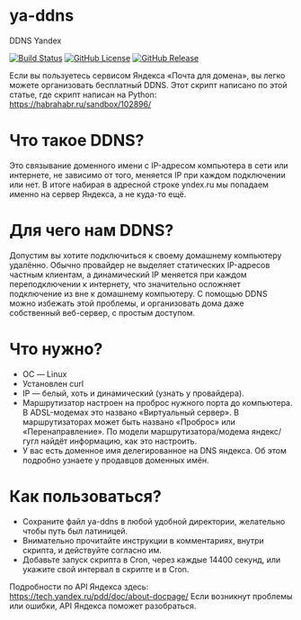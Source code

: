 # ya-ddns
DDNS Yandex

[![Build Status](https://travis-ci.org/nixscript/ya-ddns.svg?branch=master)](https://travis-ci.org/nixscript/ya-ddns)
[![GitHub License](https://img.shields.io/github/license/nixscript/ya-ddns.svg)](https://github.com/nixscript/ya-ddns/blob/master/LICENSE.md)
[![GitHub Release](https://img.shields.io/github/release/nixscript/ya-ddns.svg)](https://github.com/nixscript/ya-ddns/releases)

Если вы пользуетесь сервисом Яндекса «Почта для домена», вы легко можете организовать бесплатный DDNS.
Этот скрипт написано по этой статье, где скрипт написан на Python: https://habrahabr.ru/sandbox/102896/

# Что такое DDNS?
Это связывание доменного имени с IP-адресом компьютера в сети или интернете, не зависимо от того, меняется IP при каждом подключении или нет. В итоге набирая в адресной строке yndex.ru мы попадаем именно на сервер Яндекса, а не куда-то ещё.

# Для чего нам DDNS?
Допустим вы хотите подключиться к своему домашнему компьютеру удалённо. Обычно провайдер не выделяет статических IP-адресов частным клиентам, а динамический IP меняется при каждом переподключении к интернету, что значительно осложняет подключение из вне к домашнему компьютеру. С помощью DDNS можно избежать этой проблемы, и организовать дома даже собственный веб-сервер, с простым доступом.

# Что нужно?
- ОС — Linux
- Установлен curl
- IP — белый, хоть и динамический (узнать у провайдера).
- Маршрутизатор настроен на проброс нужного порта до компьютера. В ADSL-модемах это названо «Виртуальный сервер». В маршрутизаторах может быть названо «Проброс» или «Перенаправление». По модели маршрутизатора/модема яндекс/гугл найдёт информацию, как это настроить.
- У вас есть доменное имя делегированное на DNS яндекса. Об этом подробно узнаете у продавцов доменных имён.

# Как пользоваться?
- Сохраните файл ya-ddns в любой удобной директории, желательно чтобы путь был латиницей.
- Внимательно прочитайте инструкции в комментариях, внутри скрипта, и действуйте согласно им.
- Добавьте запуск скрипта в Cron, через каждые 14400 секунд, или укажите свой интервал в скрипте и в Cron.

Подробности по API Яндекса здесь: https://tech.yandex.ru/pdd/doc/about-docpage/
Если возникнут проблемы или ошибки, API Яндекса поможет разобраться.
